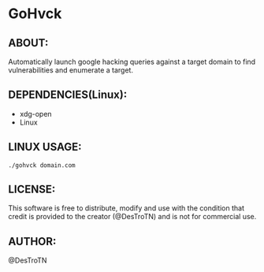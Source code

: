 # GoHvck

## ABOUT:
Automatically launch google hacking queries against a target domain to find vulnerabilities and enumerate a target.

## DEPENDENCIES(Linux):
* xdg-open
* Linux

## LINUX USAGE:
```
./gohvck domain.com
```

## LICENSE:
This software is free to distribute, modify and use with the condition that credit is provided to the creator (@DesTroTN) and is not for commercial use.

## AUTHOR:
@DesTroTN